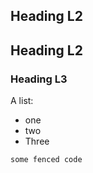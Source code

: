 ## Heading L2

## Heading L2
### Heading L3

A list:

- one
- two
- Three

```
some fenced code
```
